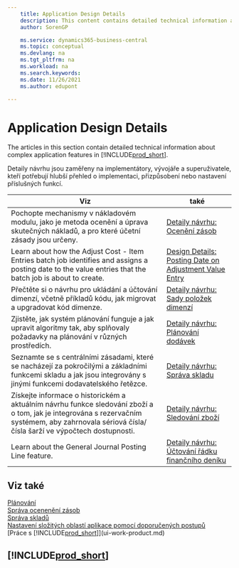 ```yaml
---
    title: Application Design Details
    description: This content contains detailed technical information about complex application features in Business Central.
    author: SorenGP

    ms.service: dynamics365-business-central
    ms.topic: conceptual
    ms.devlang: na
    ms.tgt_pltfrm: na
    ms.workload: na
    ms.search.keywords:
    ms.date: 11/26/2021
    ms.author: edupont

---
```

# Application Design Details

The articles in this section contain detailed technical information about complex application features in [!INCLUDE[prod_short](includes/prod_short.md)].

Detaily návrhu jsou zaměřeny na implementátory, vývojáře a superuživatele, kteří potřebují hlubší přehled o implementaci, přizpůsobení nebo nastavení příslušných funkcí.

| **Viz** | **také** |
|------------|-------------|  
| Pochopte mechanismy v nákladovém modulu, jako je metoda ocenění a úprava skutečných nákladů, a pro které účetní zásady jsou určeny. | [Detaily návrhu: Ocenění zásob](design-details-inventory-costing.md) |
| Learn about how the Adjust Cost - Item Entries batch job identifies and assigns a posting date to the value entries that the batch job is about to create. | [Design Details: Posting Date on Adjustment Value Entry](design-details-inventory-adjustment-value-entry-posting-date.md) |
| Přečtěte si o návrhu pro ukládání a účtování dimenzí, včetně příkladů kódu, jak migrovat a upgradovat kód dimenze. | [Detaily návrhu: Sady položek dimenzí](design-details-dimension-set-entries-overview.md) |
| Zjistěte, jak systém plánování funguje a jak upravit algoritmy tak, aby splňovaly požadavky na plánování v různých prostředích. | [Detaily návrhu: Plánování dodávek](design-details-supply-planning.md) |
| Seznamte se s centrálními zásadami, které se nacházejí za pokročilými a základními funkcemi skladu a jak jsou integrovány s jinými funkcemi dodavatelského řetězce. | [Detaily návrhu: Správa skladu](design-details-warehouse-management.md) |
| Získejte informace o historickém a aktuálním návrhu funkce sledování zboží a o tom, jak je integrována s rezervačním systémem, aby zahrnovala sériová čísla/čísla šarží ve výpočtech dostupnosti. | [Detaily návrhu: Sledování zboží](design-details-item-tracking.md) |
| Learn about the General Journal Posting Line feature. | [Detaily návrhu: Účtování řádku finančního deníku](design-details-general-journal-post-line.md) |

## Viz také

[Plánování](production-planning.md)    
[Správa ocenenění zásob](finance-manage-inventory-costs.md)    
[Správa skladů](warehouse-manage-warehouse.md)    
[Nastavení složitých oblastí aplikace pomocí doporučených postupů](set-up-complex-application-areas-using-best-practices.md)    
[Práce s [!INCLUDE[prod_short](includes/prod_short.md)]](ui-work-product.md)

## [!INCLUDE[prod_short](includes/free_trial_md.md)]
